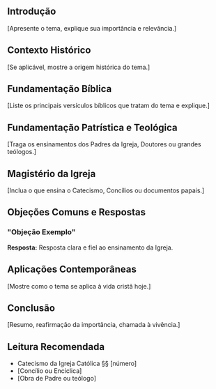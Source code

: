 ## Introdução
[Apresente o tema, explique sua importância e relevância.]

## Contexto Histórico
[Se aplicável, mostre a origem histórica do tema.]

## Fundamentação Bíblica
[Liste os principais versículos bíblicos que tratam do tema e explique.]

## Fundamentação Patrística e Teológica
[Traga os ensinamentos dos Padres da Igreja, Doutores ou grandes teólogos.]

## Magistério da Igreja
[Inclua o que ensina o Catecismo, Concílios ou documentos papais.]

## Objeções Comuns e Respostas
### "Objeção Exemplo"
**Resposta:** Resposta clara e fiel ao ensinamento da Igreja.

## Aplicações Contemporâneas
[Mostre como o tema se aplica à vida cristã hoje.]

## Conclusão
[Resumo, reafirmação da importância, chamada à vivência.]

## Leitura Recomendada
- Catecismo da Igreja Católica §§ [número]
- [Concílio ou Encíclica]
- [Obra de Padre ou teólogo]
